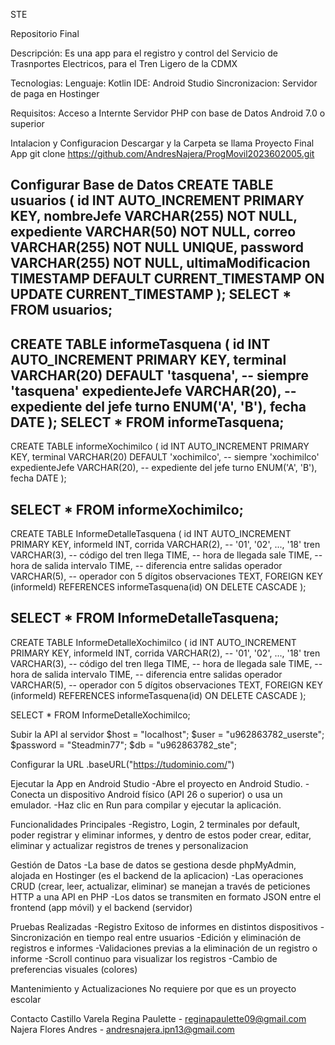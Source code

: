 STE 

Repositorio Final

Descripción: 
Es una app para el registro y control del Servicio de Trasnportes Electricos, para el Tren Ligero de la CDMX

Tecnologias:
Lenguaje: Kotlin
IDE: Android Studio 
Sincronizacion: Servidor de paga en Hostinger 

Requisitos:
Acceso a Internte
Servidor PHP con base de Datos
Android 7.0 o superior

Intalacion y Configuracion
Descargar y la Carpeta se llama Proyecto Final App
git clone https://github.com/AndresNajera/ProgMovil2023602005.git

Configurar Base de Datos CREATE TABLE usuarios (
  id INT AUTO_INCREMENT PRIMARY KEY,
  nombreJefe VARCHAR(255) NOT NULL,
  expediente VARCHAR(50) NOT NULL,
  correo VARCHAR(255) NOT NULL UNIQUE,
  password VARCHAR(255) NOT NULL,
  ultimaModificacion TIMESTAMP DEFAULT CURRENT_TIMESTAMP ON UPDATE CURRENT_TIMESTAMP
);
SELECT * FROM usuarios;
----------------------------------------------------------------------------------------------
CREATE TABLE informeTasquena (
  id INT AUTO_INCREMENT PRIMARY KEY,
  terminal VARCHAR(20) DEFAULT 'tasquena',  -- siempre 'tasquena'
  expedienteJefe VARCHAR(20),                -- expediente del jefe
  turno ENUM('A', 'B'),
  fecha DATE
);
SELECT * FROM informeTasquena;
---------------------------------------------------------------------------------------------
CREATE TABLE informeXochimilco (
  id INT AUTO_INCREMENT PRIMARY KEY,
  terminal VARCHAR(20) DEFAULT 'xochimilco',  -- siempre 'xochimilco'
  expedienteJefe VARCHAR(20),                  -- expediente del jefe
  turno ENUM('A', 'B'),
  fecha DATE
);

SELECT * FROM informeXochimilco;
--------------------------------------------------------------------------------------------
CREATE TABLE InformeDetalleTasquena (
  id INT AUTO_INCREMENT PRIMARY KEY,
  informeId INT,
  corrida VARCHAR(2),       -- '01', '02', ..., '18'
  tren VARCHAR(3),          -- código del tren
  llega TIME,               -- hora de llegada
  sale TIME,                -- hora de salida
  intervalo TIME,           -- diferencia entre salidas
  operador VARCHAR(5),      -- operador con 5 dígitos
  observaciones TEXT,
  FOREIGN KEY (informeId) REFERENCES informeTasquena(id) ON DELETE CASCADE
);

SELECT * FROM InformeDetalleTasquena;
--------------------------------------------------------------------------------------------
CREATE TABLE InformeDetalleXochimilco (
  id INT AUTO_INCREMENT PRIMARY KEY,
  informeId INT,
  corrida VARCHAR(2),       -- '01', '02', ..., '18'
  tren VARCHAR(3),          -- código del tren
  llega TIME,               -- hora de llegada
  sale TIME,                -- hora de salida
  intervalo TIME,           -- diferencia entre salidas
  operador VARCHAR(5),      -- operador con 5 dígitos
  observaciones TEXT,
  FOREIGN KEY (informeId) REFERENCES informeTasquena(id) ON DELETE CASCADE
);

SELECT * FROM InformeDetalleXochimilco;


Subir la API al servidor 
$host = "localhost";
$user = "u962863782_userste";
$password = "Steadmin77";
$db = "u962863782_ste";

Configurar la URL 
.baseURL("https://tudominio.com/")

Ejecutar la App en Android Studio
-Abre el proyecto en Android Studio.
-Conecta un dispositivo Android físico (API 26 o superior) o usa un emulador.
-Haz clic en Run para compilar y ejecutar la aplicación.

Funcionalidades Principales
-Registro, Login, 2 terminales por default, poder registrar y eliminar informes, y dentro de estos poder crear, editar, eliminar y actualizar registros de trenes y personalizacion

Gestión de Datos
-La base de datos se gestiona desde phpMyAdmin, alojada en Hostinger (es el backend de la aplicacion)
-Las operaciones CRUD (crear, leer, actualizar, eliminar) se manejan a través de peticiones HTTP a una API en PHP
-Los datos se transmiten en formato JSON entre el frontend (app móvil) y el backend (servidor)

Pruebas Realizadas
-Registro Exitoso de informes en distintos dispositivos
-Sincronización en tiempo real entre usuarios
-Edición y eliminación de registros e informes
-Validaciones previas a la eliminación de un registro o informe
-Scroll continuo para visualizar los registros
-Cambio de preferencias visuales (colores)

Mantenimiento y Actualizaciones
No requiere por que es un proyecto escolar

Contacto
Castillo Varela Regina Paulette - reginapaulette09@gmail.com
Najera Flores Andres - andresnajera.ipn13@gmail.com
